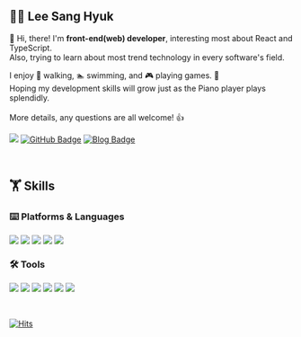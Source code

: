 

## 🧑‍💻 Lee Sang Hyuk

👋 Hi, there! I'm **front-end(web) developer**, interesting most about React and TypeScript.  
Also, trying to learn about most trend technology in every software's field.  

I enjoy 🚶 walking, 🏊 swimming, and 🎮 playing games. 🙆  
Hoping my development skills will grow just as the Piano player plays splendidly.  
<br/>
More details, any questions are all welcome! 👍

![](https://img.shields.io/badge/Gmail-EA4335?style=flat-square&logo=Gmail&logoColor=white)
[![GitHub Badge](https://img.shields.io/badge/GitHub-181717?style=flat&logo=GitHub&link=https://github.com/sanghyuk-2i)](https://github.com/sanghyuk-2i)
[![Blog Badge](https://img.shields.io/badge/Gastby-663399?style=flat&logo=Gastby&link=https://sanghyuk-2i.life)](https://sanghyuk-2i.life)

<br/>

## 🏋️ Skills

### ⌨️ Platforms & Languages

![](https://img.shields.io/badge/JavaScript-F7DF1E?style=flat-square&logo=JavaScript&logoColor=black)
![](https://img.shields.io/badge/TypeScript-3178C6?style=flat-square&logo=TypeScript&logoColor=white)
![](https://img.shields.io/badge/React-61DAFB?style=flat-square&logo=React&logoColor=white)
![](https://img.shields.io/badge/React&nbsp;Native-61DAFB?style=flat-square&logo=React&logoColor=white)
![](https://img.shields.io/badge/Next.js-000000?style=flat-square&logo=Next.js&logoColor=white)
<br/>

### 🛠 Tools

![](https://img.shields.io/badge/Firebase-FFCA28?style=flat-square&logo=Firebase&logoColor=black)
![](https://img.shields.io/badge/Code-007ACC?style=flat-square&logo=VisualStudioCode&logoColor=white)
![](https://img.shields.io/badge/Git-F1502F?style=flat-square&logo=Git&logoColor=3E2C00)
![](https://img.shields.io/badge/GitHub&nbsp;Actions-2088FF?style=flat-square&logo=GithubActions&logoColor=white)
![](https://img.shields.io/badge/AWS-232F3E?style=flat-square&logo=AmazonAWS&logoColor=white)
![](https://img.shields.io/badge/Notion-000000?style=flat-square&logo=Notion&logoColor=white)


<br/>

[![Hits](https://hits.seeyoufarm.com/api/count/incr/badge.svg?url=https%3A%2F%2Fgithub.com%2Fsanghyuk-2i&count_bg=%2379C83D&title_bg=%23555555&icon=&icon_color=%23E7E7E7&title=hits&edge_flat=true)](https://hits.seeyoufarm.com)
